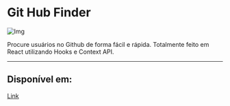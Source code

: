 # Git Hub Finder

![Img](https://i.ibb.co/bBK0Wsz/githubfinder.png)

Procure usuários no Github de forma fácil e rápida. Totalmente feito em React utilizando Hooks e Context API.

---

## Disponível em:

[Link](https://githubfinder-r.netlify.app/)
